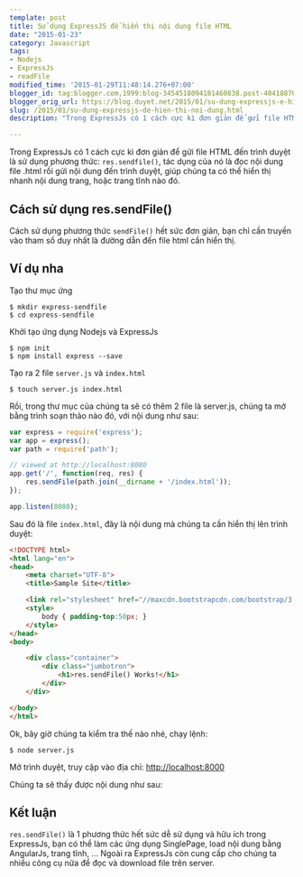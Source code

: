```yaml
---
template: post
title: Sử dụng ExpressJS để hiển thị nội dung file HTML
date: "2015-01-23"
category: Javascript
tags:
- Nodejs
- ExpressJs
- readFile
modified_time: '2015-01-29T11:48:14.276+07:00'
blogger_id: tag:blogger.com,1999:blog-3454518094181460838.post-4041887026699289646
blogger_orig_url: https://blog.duyet.net/2015/01/su-dung-expressjs-e-hien-thi-noi-dung.html
slug: /2015/01/su-dung-expressjs-de-hien-thi-noi-dung.html
description: "Trong ExpressJs có 1 cách cực kì đơn giản để gửi file HTML đến trình duyệt là sử dụng phương thức: res.sendfile(), tác dụng của nó là đọc nội dung file .html rồi gửi nội dung đến trình duyệt, giúp chúng ta có thể hiển thị nhanh nội dung trang, hoặc trang tĩnh nào đó."

---
```


Trong ExpressJs có 1 cách cực kì đơn giản để gửi file HTML đến trình duyệt là sử dụng phương thức: `res.sendfile()`, tác dụng của nó là đọc nội dung file .html rồi gửi nội dung đến trình duyệt, giúp chúng ta có thể hiển thị nhanh nội dung trang, hoặc trang tĩnh nào đó.

## Cách sử dụng res.sendFile()

Cách sử dụng phương thức `sendFile()` hết sức đơn giản, bạn chỉ cần truyền vào tham số duy nhất là đường dẫn đến file html cần hiển thị.

## Ví dụ nha ##

Tạo thư mục ứng

```shell
$ mkdir express-sendfile
$ cd express-sendfile
```

Khởi tạo ứng dụng Nodejs và ExpressJs

```shell
$ npm init
$ npm install express --save
```

Tạo ra 2 file `server.js` và `index.html
`
```shell
$ touch server.js index.html
```

Rồi, trong thư mục của chúng ta sẽ có thêm 2 file là server.js, chúng ta mở bằng trình soạn thảo nào đó, với nội dung như sau:

```js
var express = require('express');
var app = express();
var path = require('path');

// viewed at http://localhost:8080
app.get('/', function(req, res) {
    res.sendFile(path.join(__dirname + '/index.html'));
});

app.listen(8080);
```

Sau đó là file `index.html`, đây là nội dung mà chúng ta cần hiển thị lên trình duyệt:

```html
<!DOCTYPE html>
<html lang="en">
<head>
    <meta charset="UTF-8">
    <title>Sample Site</title>

    <link rel="stylesheet" href="//maxcdn.bootstrapcdn.com/bootstrap/3.3.1/css/bootstrap.min.css">
    <style>
        body { padding-top:50px; }
    </style>
</head>
<body>

    <div class="container">
        <div class="jumbotron">
            <h1>res.sendFile() Works!</h1>
        </div>
    </div>

</body>
</html>
```

Ok, bây giờ chúng ta kiểm tra thế nào nhé, chạy lệnh:  

```shell
$ node server.js
```
Mở trình duyệt, truy cập vào địa chỉ: [http://localhost:8000](http://localhost:8000/)

Chúng ta sẽ thấy được nội dung như sau:

## Kết luận ##
`res.sendFile()` là 1 phương thức hết sức dễ sử dụng và hữu ích trong ExpressJs, bạn có thể làm các ứng dụng SinglePage, load nội dung bằng AngularJs, trang tĩnh, ... Ngoài ra ExpressJs còn cung cấp cho chúng ta nhiều công cụ nữa để đọc và download file trên server. 

